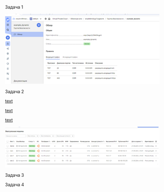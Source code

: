 Задача 1


![alt text](Security_group.png)


Задача 2

[text](locals.tf)


[text](count-vm.tf)


[text](for_each-vm.tf)

![alt text](4_VMs.png)

Задача 3


Задача 4
